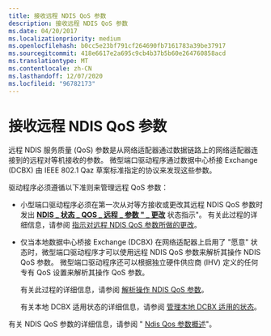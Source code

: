 ```yaml
---
title: 接收远程 NDIS QoS 参数
description: 接收远程 NDIS QoS 参数
ms.date: 04/20/2017
ms.localizationpriority: medium
ms.openlocfilehash: b0cc5e23bf791cf264690fb7161783a39be37917
ms.sourcegitcommit: 418e6617e2a695c9cb4b37b5b60e264760858acd
ms.translationtype: MT
ms.contentlocale: zh-CN
ms.lasthandoff: 12/07/2020
ms.locfileid: "96782173"
---
```

# <a name="receiving-remote-ndis-qos-parameters"></a>接收远程 NDIS QoS 参数


远程 NDIS 服务质量 (QoS) 参数是从网络适配器通过数据链路上的网络适配器连接到的远程对等机接收的参数。 微型端口驱动程序通过数据中心桥接 Exchange (DCBX) 由 IEEE 802.1 Qaz 草案标准指定的协议来发现这些参数。

驱动程序必须遵循以下准则来管理远程 QoS 参数：

-   小型端口驱动程序必须在第一次从对等方接收或更改其远程 NDIS QoS 参数时发出 [**NDIS \_ 状态 \_ QOS \_ 远程 \_ 参数 " \_ 更改**](./ndis-status-qos-remote-parameters-change.md) 状态指示"。 有关此过程的详细信息，请参阅 [指示对远程 NDIS QoS 参数所做的更改](indicating-changes-to-the-remote-ndis-qos-parameters.md)。

-   仅当本地数据中心桥接 Exchange (DCBX) 在网络适配器上启用了 "愿意" 状态时，微型端口驱动程序才可以使用远程 NDIS QoS 参数来解析其操作 NDIS QoS 参数。 微型端口驱动程序还可以根据独立硬件供应商 (IHV) 定义的任何专有 QoS 设置来解析其操作 QoS 参数。

    有关此过程的详细信息，请参阅 [解析操作 NDIS QoS 参数](resolving-operational-ndis-qos-parameters.md)。

    有关本地 DCBX 适用状态的详细信息，请参阅 [管理本地 DCBX 适用的状态](managing-the-local-dcbx-willing-state.md)。

有关 NDIS QoS 参数的详细信息，请参阅 " [Ndis Qos 参数概述](overview-of-ndis-qos-parameters.md)"。

 

